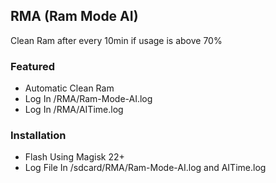 ## RMA (Ram Mode AI)

Clean Ram after every 10min if usage is above 70%

### Featured

- Automatic Clean Ram
- Log In /RMA/Ram-Mode-AI.log
- Log In /RMA/AITime.log

### Installation

- Flash Using Magisk 22+
- Log File In /sdcard/RMA/Ram-Mode-AI.log and AITime.log